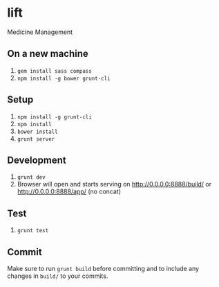 lift
===========

Medicine Management

## On a new machine

1. `gem install sass compass`
2. `npm install -g bower grunt-cli`


## Setup

1. `npm install -g grunt-cli`
2. `npm install`
3. `bower install`
3. `grunt server`


## Development

1. `grunt dev`
2. Browser will open and starts serving on http://0.0.0.0:8888/build/
   or http://0.0.0.0:8888/app/ (no concat)


## Test

1. `grunt test`


## Commit

Make sure to run `grunt build` before committing and to include any changes in
`build/` to your commits.

